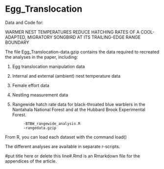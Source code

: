 # Egg_Translocation
Data and Code for:

WARMER NEST TEMPERATURES REDUCE HATCHING RATES OF A COOL-ADAPTED, MIGRATORY SONGBIRD AT ITS TRAILING-EDGE RANGE BOUNDARY  

The file Egg_Translocation-data.gzip contains the data required to recreated the analyses in the paper, including:

1. Egg translocation manipulation data



3. Internal and external (ambient) nest temperature data



4. Female effort data



5. Nestling measurement data



6. Rangewide hatch rate data for black-throated blue warblers in the Nantahala National Forest and at the Hubbard Brook Experimental Forest.

            -BTBW_rangewide_analysis.R
            -rangedata.gzip


From R, you can load each dataset with the command load()

The different analyses are available in separate r-scripts.

#put title here or delete this line#.Rmd is an Rmarkdown file for the appendices of the article.
